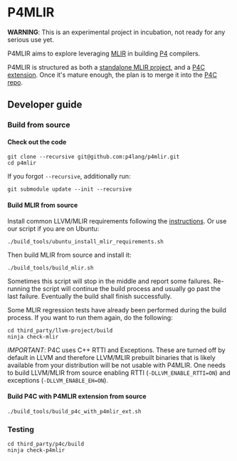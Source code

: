 # P4MLIR

**WARNING**: This is an experimental project in incubation, not ready for any serious use yet.

P4MLIR aims to explore leveraging [MLIR](https://mlir.llvm.org/) in building [P4](https://p4.org/) compilers.

P4MLIR is structured as both a [standalone MLIR project](https://github.com/llvm/llvm-project/tree/main/mlir/examples/standalone), and a [P4C extension](https://github.com/fruffy/p4dummy). Once it's mature enough, the plan is to merge it into the [P4C repo](https://github.com/p4lang/p4c).

## Developer guide

### Build from source

#### Check out the code

```shell
git clone --recursive git@github.com:p4lang/p4mlir.git
cd p4mlir
```

If you forgot `--recursive`, additionally run:

```shell
git submodule update --init --recursive
```

#### Build MLIR from source

Install common LLVM/MLIR requirements following the [instructions](https://mlir.llvm.org/getting_started/). Or use our script if you are on Ubuntu:

```shell
./build_tools/ubuntu_install_mlir_requirements.sh
```

Then build MLIR from source and install it:

```shell
./build_tools/build_mlir.sh
```

Sometimes this script will stop in the middle and report some failures. Re-running the script will continue the build process and usually go past the last failure. Eventually the build shall finish successfully.

Some MLIR regression tests have already been performed during the build process. If you want to run them again, do the following:

```shell
cd third_party/llvm-project/build
ninja check-mlir
```

*IMPORTANT*: P4C uses C++ RTTI and Exceptions. These are turned off by default
in LLVM and therefore LLVM/MLIR prebuilt binaries that is likely available from
your distribution will be not usable with P4MLIR. One needs to build LLVM/MLIR
from source enabling RTTI (`-DLLVM_ENABLE_RTTI=ON`) and exceptions
(`-DLLVM_ENABLE_EH=ON`).

#### Build P4C with P4MLIR extension from source

```shell
./build_tools/build_p4c_with_p4mlir_ext.sh
```

### Testing

```shell
cd third_party/p4c/build
ninja check-p4mlir
```
